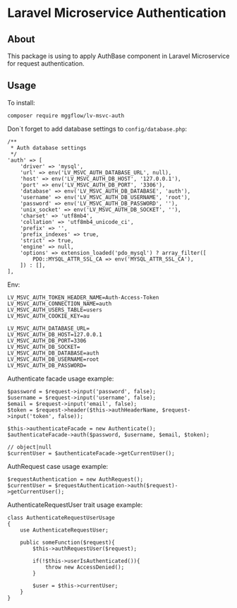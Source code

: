 # Laravel Microservice Authentication

## About
This package is using to apply AuthBase component in Laravel Microservice for request authentication.

## Usage
To install:
```
composer require mggflow/lv-msvc-auth
```

Don`t forget to add database settings to ``config/database.php``:
```
/**
 * Auth database settings
 */
'auth' => [
    'driver' => 'mysql',
    'url' => env('LV_MSVC_AUTH_DATABASE_URL', null),
    'host' => env('LV_MSVC_AUTH_DB_HOST', '127.0.0.1'),
    'port' => env('LV_MSVC_AUTH_DB_PORT', '3306'),
    'database' => env('LV_MSVC_AUTH_DB_DATABASE', 'auth'),
    'username' => env('LV_MSVC_AUTH_DB_USERNAME', 'root'),
    'password' => env('LV_MSVC_AUTH_DB_PASSWORD', ''),
    'unix_socket' => env('LV_MSVC_AUTH_DB_SOCKET', ''),
    'charset' => 'utf8mb4',
    'collation' => 'utf8mb4_unicode_ci',
    'prefix' => '',
    'prefix_indexes' => true,
    'strict' => true,
    'engine' => null,
    'options' => extension_loaded('pdo_mysql') ? array_filter([
        PDO::MYSQL_ATTR_SSL_CA => env('MYSQL_ATTR_SSL_CA'),
    ]) : [],
],
```

Env:
```
LV_MSVC_AUTH_TOKEN_HEADER_NAME=Auth-Access-Token
LV_MSVC_AUTH_CONNECTION_NAME=auth
LV_MSVC_AUTH_USERS_TABLE=users
LV_MSVC_AUTH_COOKIE_KEY=au

LV_MSVC_AUTH_DATABASE_URL=
LV_MSVC_AUTH_DB_HOST=127.0.0.1
LV_MSVC_AUTH_DB_PORT=3306
LV_MSVC_AUTH_DB_SOCKET=
LV_MSVC_AUTH_DB_DATABASE=auth
LV_MSVC_AUTH_DB_USERNAME=root
LV_MSVC_AUTH_DB_PASSWORD=
```

Authenticate facade usage example:
```
$password = $request->input('password', false);
$username = $request->input('username', false);
$email = $request->input('email', false);
$token = $request->header($this->authHeaderName, $request->input('token', false));
        
$this->authenticateFacade = new Authenticate();
$authenticateFacade->auth($password, $username, $email, $token);

// object|null
$currentUser = $authenticateFacade->getCurrentUser();
```

AuthRequest case usage example:
```
$requestAuthentication = new AuthRequest();
$currentUser = $requestAuthentication->auth($request)->getCurrentUser();
```

AuthenticateRequestUser trait usage example:
```
class AuthenticateRequestUserUsage
{
    use AuthenticateRequestUser;
    
    public someFunction($request){
        $this->authRequestUser($request);
        
        if(!$this->userIsAuthenticated()){
            throw new AccessDenied();
        }
        
        $user = $this->currentUser;
    }
}
```